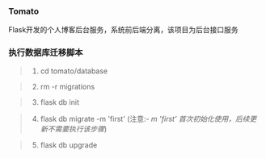 ### Tomato

 Flask开发的个人博客后台服务，系统前后端分离，该项目为后台接口服务

### 执行数据库迁移脚本

> 1. cd tomato/database

> 2. rm -r migrations

> 3. flask db init

> 4. flask db migrate -m 'first' (注意:*- m 'first' 首次初始化使用，后续更新不需要执行该步骤*)

> 5. flask db upgrade
